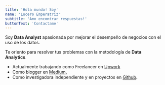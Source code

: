 ```yaml
---
title: 'Hola mundo! Soy'
name: 'Lucero Emperatriz'
subtitle: 'Amo encontrar respuestas!'
buttonText: 'Contactame'
---
```


Soy **Data Analyst** apasionada por mejorar el desempeño de negocios con el uso de los datos. 

Te oriento para resolver tus problemas con la metodología de **Data Analytics**. 

* Actualmente trabajando como Freelancer en [Upwork](https://www.upwork.com/freelancers/~01e27b5dc34a6c3da0/) <br>
* Como blogger en [Medium](https://medium.com/@e.lucero2000),
* Como investigadora independiente y en proyectos en [Github](https://github.com/Lu-Emperatriz).
